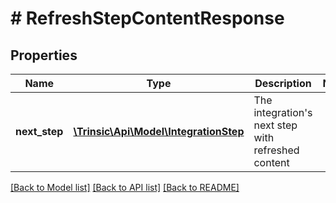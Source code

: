 # # RefreshStepContentResponse

## Properties

Name | Type | Description | Notes
------------ | ------------- | ------------- | -------------
**next_step** | [**\Trinsic\Api\Model\IntegrationStep**](IntegrationStep.md) | The integration&#39;s next step with refreshed content |

[[Back to Model list]](../../README.md#models) [[Back to API list]](../../README.md#endpoints) [[Back to README]](../../README.md)
